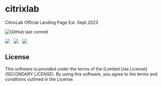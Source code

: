 # citrixlab
CitrixLab Official Landing Page Est. Sept.2023

![GitHub last commit](https://img.shields.io/github/last-commit/lexusvp/Ellipsis?style=for-the-badge)

<img src="https://img.shields.io/badge/JavaScript-F7DF1E?style=for-the-badge&logo=javascript&logoColor=black">&nbsp;&nbsp;&nbsp;<img src="https://img.shields.io/badge/PHP-777BB4?style=for-the-badge&logo=php&logoColor=white">&nbsp;&nbsp;&nbsp;<img src="https://img.shields.io/badge/Powered%20By-SQL-blue?style=for-the-badge">

## License

This software is provided under the terms of the [Limited Use License](SECONDARY LICENSE). By using this software, you agree to the terms and conditions outlined in the License.
